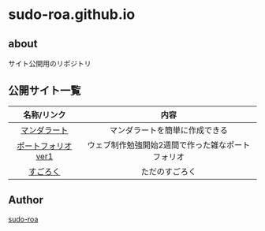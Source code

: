# sudo-roa.github.io

## about
サイト公開用のリポジトリ

## 公開サイト一覧

| 名称/リンク | 内容 |
|:---:|:---:|
| [マンダラート](./mandalat/Mandalat.html) | マンダラートを簡単に作成できる |
| [ポートフォリオver1](./portforio) | ウェブ制作勉強開始2週間で作った雑なポートフォリオ |
| [すごろく](./sugoroku) | ただのすごろく |

## Author
[sudo-roa](https://github.com/sudo-roa)
